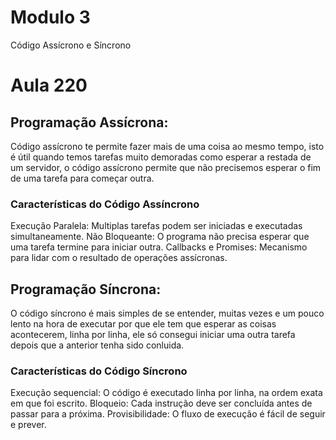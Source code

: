 # Modulo 3
Código Assícrono e Síncrono 

# Aula 220

## Programação Assícrona:

Código assícrono te permite fazer mais de uma coisa ao mesmo tempo, isto é útil quando temos
tarefas muito demoradas como esperar a restada de um servidor, o código assícrono permite que 
não precisemos esperar o fim de uma tarefa para começar outra.

### Características do Código Assíncrono

Execução Paralela: Multiplas tarefas podem ser iniciadas e executadas simultaneamente.
Não Bloqueante: O programa não precisa esperar que uma tarefa termine para iniciar outra.
Callbacks e Promises: Mecanismo para lidar com o resultado de operações assícronas.

## Programação Síncrona:

O código síncrono é mais simples de se entender, muitas vezes e um pouco lento na hora de
executar por que ele tem que esperar as coisas acontecerem, linha por linha, ele só consegui
iniciar uma outra tarefa depois que a anterior tenha sido conluida.

### Características do Código Síncrono

Execução sequencial: O código é executado linha por linha, na ordem exata em que foi escrito.
Bloqueio: Cada instrução deve ser concluída antes de passar para a próxima. 
Provisibilidade: O fluxo de execução é fácil de seguir e prever.